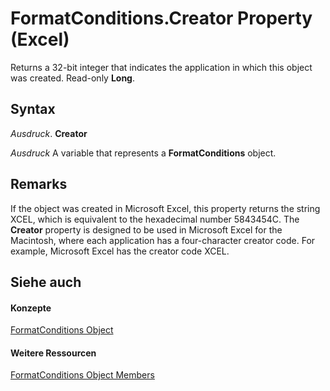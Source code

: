 
# FormatConditions.Creator Property (Excel)

Returns a 32-bit integer that indicates the application in which this object was created. Read-only  **Long**.


## Syntax

 _Ausdruck_. **Creator**

 _Ausdruck_ A variable that represents a **FormatConditions** object.


## Remarks

If the object was created in Microsoft Excel, this property returns the string XCEL, which is equivalent to the hexadecimal number 5843454C. The  **Creator** property is designed to be used in Microsoft Excel for the Macintosh, where each application has a four-character creator code. For example, Microsoft Excel has the creator code XCEL.


## Siehe auch


#### Konzepte


[FormatConditions Object](2486d4b4-605c-76d8-132a-694c0c600a81.md)
#### Weitere Ressourcen


[FormatConditions Object Members](http://msdn.microsoft.com/library/0e5a3774-fe65-597f-9b97-3bba637b55cc%28Office.15%29.aspx)